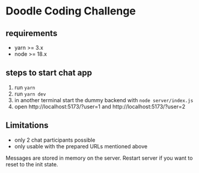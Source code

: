 # Doodle Coding Challenge
## requirements
- yarn >= 3.x
- node >= 18.x

## steps to start chat app
1. run `yarn`
2. run `yarn dev`
3. in another terminal start the dummy backend with `node server/index.js`
4. open http://localhost:5173/?user=1 and http://localhost:5173/?user=2

## Limitations
- only 2 chat participants possible
- only usable with the prepared URLs mentioned above


Messages are stored in memory on the server. Restart server if you want to reset to the init state.

